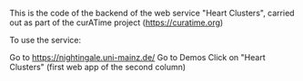 This is the code of the backend of the web service "Heart Clusters", carried out as part of the curATime project (https://curatime.org)

To use the service:

Go to https://nightingale.uni-mainz.de/
Go to Demos
Click on "Heart Clusters" (first web app of the second column)
